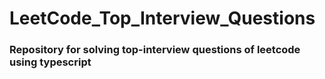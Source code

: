 # LeetCode_Top_Interview_Questions
### Repository for solving top-interview questions of leetcode using typescript
